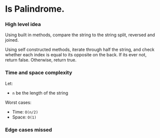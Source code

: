 # Is Palindrome.  

### High level idea

Using built in methods, compare the string to the string split, reversed and joined.  

Using self constructed methods, iterate through half the string, and check whether each index is equal to its opposite on the back.  If its ever not, return false.  Otherwise, return true.  

### Time and space complexity

Let: <br>

- `n` be the length of the string <br>

Worst cases: <br>

- Time: `O(n/2)` <br>
- Space: `O(1)`

### Edge cases missed

